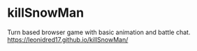# killSnowMan
Turn based browser game with basic animation and battle chat.
https://leonidred17.github.io/killSnowMan/

